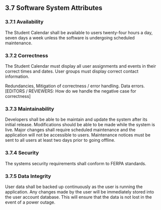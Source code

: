 ## 3.7 Software System Attributes

### 3.7.1 Availability

The Student Calendar shall be available to users twenty-four hours a day, seven days a week unless the software is undergoing scheduled maintenance.

### 3.7.2 Correctness

The Student Calendar must display all user assignments and events in their correct times and dates. User groups must display correct contact information.

Redundancies,
Mitigation of correctness / error handling. Data errors.
[EDITORS / REVIEWERS: How do we handle the negative case for correctness]

### 3.7.3 Maintainability

Developers shall be able to be maintain and update the system after its initial release. Modifications should be able to be made while the system is live. Major changes shall require scheduled maintenance and the application will not be accessible to users. Maintenance notices must be sent to all users at least two days prior to going offline.

### 3.7.4 Security

The systems security requirements shall conform to FERPA standards.

### 3.7.5 Data Integrity

User data shall be backed up continuously as the user is running the application. Any changes made by the user will be immediately stored into the user account database. This will ensure that the data is not lost in the event of a power outage.

